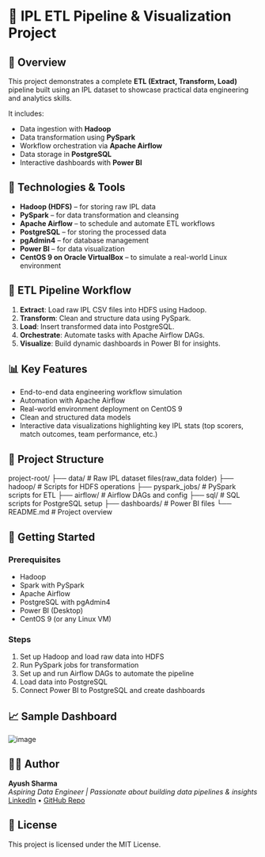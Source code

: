 # 🏏 IPL ETL Pipeline & Visualization Project

## 📌 Overview

This project demonstrates a complete **ETL (Extract, Transform, Load)** pipeline built using an IPL dataset to showcase practical data engineering and analytics skills.

It includes:
- Data ingestion with **Hadoop**
- Data transformation using **PySpark**
- Workflow orchestration via **Apache Airflow**
- Data storage in **PostgreSQL**
- Interactive dashboards with **Power BI**

## 🧰 Technologies & Tools

- **Hadoop (HDFS)** – for storing raw IPL data  
- **PySpark** – for data transformation and cleansing  
- **Apache Airflow** – to schedule and automate ETL workflows  
- **PostgreSQL** – for storing the processed data  
- **pgAdmin4** – for database management  
- **Power BI** – for data visualization  
- **CentOS 9 on Oracle VirtualBox** – to simulate a real-world Linux environment

## 🔄 ETL Pipeline Workflow

1. **Extract**: Load raw IPL CSV files into HDFS using Hadoop.
2. **Transform**: Clean and structure data using PySpark.
3. **Load**: Insert transformed data into PostgreSQL.
4. **Orchestrate**: Automate tasks with Apache Airflow DAGs.
5. **Visualize**: Build dynamic dashboards in Power BI for insights.

## 📊 Key Features

- End-to-end data engineering workflow simulation
- Automation with Apache Airflow
- Real-world environment deployment on CentOS 9
- Clean and structured data models
- Interactive data visualizations highlighting key IPL stats (top scorers, match outcomes, team performance, etc.)

## 📁 Project Structure

project-root/ ├── data/ # Raw IPL dataset files(raw_data folder) ├── hadoop/ # Scripts for HDFS operations ├── pyspark_jobs/ # PySpark scripts for ETL ├── airflow/ # Airflow DAGs and config ├── sql/ # SQL scripts for PostgreSQL setup ├── dashboards/ # Power BI files └── README.md # Project overview


## 🚀 Getting Started

### Prerequisites

- Hadoop
- Spark with PySpark
- Apache Airflow
- PostgreSQL with pgAdmin4
- Power BI (Desktop)
- CentOS 9 (or any Linux VM)

### Steps

1. Set up Hadoop and load raw data into HDFS
2. Run PySpark jobs for transformation
3. Set up and run Airflow DAGs to automate the pipeline
4. Load data into PostgreSQL
5. Connect Power BI to PostgreSQL and create dashboards

## 📈 Sample Dashboard

![image](https://github.com/user-attachments/assets/a6347b60-1a35-4bf4-8aba-93f90086d33c)


## 🧑‍💻 Author

**Ayush Sharma**  
*Aspiring Data Engineer | Passionate about building data pipelines & insights*  
[LinkedIn](www.linkedin.com/in/ayushh-sharma88) • [GitHub Repo](https://github.com/ayushhsharma88?tab=repositories)

## 📄 License

This project is licensed under the MIT License.
